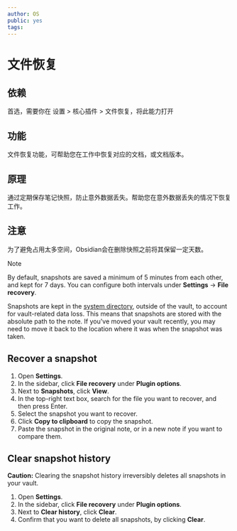 ```yaml
---
author: OS
public: yes
tags: 
---
```

# 文件恢复

## 依赖

首选，需要你在 设置 > 核心插件 > 文件恢复，将此能力打开

## 功能
文件恢复功能，可帮助您在工作中恢复对应的文档，或文档版本。

## 原理
通过定期保存笔记快照，防止意外数据丢失。帮助您在意外数据丢失的情况下恢复工作。

## 注意
为了避免占用太多空间，Obsidian会在删除快照之前将其保留一定天数。

Note

By default, snapshots are saved a minimum of 5 minutes from each other, and kept for 7 days. You can configure both intervals under **Settings** -> **File recovery**.

Snapshots are kept in the [system directory](https://help.obsidian.md/Advanced+topics/How+Obsidian+stores+data#System%20directory), outside of the vault, to account for vault-related data loss. This means that snapshots are stored with the absolute path to the note. If you've moved your vault recently, you may need to move it back to the location where it was when the snapshot was taken.

## Recover a snapshot

1.  Open **Settings**.
2.  In the sidebar, click **File recovery** under **Plugin options**.
3.  Next to **Snapshots**, click **View**.
4.  In the top-right text box, search for the file you want to recover, and then press Enter.
5.  Select the snapshot you want to recover.
6.  Click **Copy to clipboard** to copy the snapshot.
7.  Paste the snapshot in the original note, or in a new note if you want to compare them.

## Clear snapshot history

**Caution:** Clearing the snapshot history irreversibly deletes all snapshots in your vault.

1.  Open **Settings**.
2.  In the sidebar, click **File recovery** under **Plugin options**.
3.  Next to **Clear history**, click **Clear**.
4.  Confirm that you want to delete all snapshots, by clicking **Clear**.